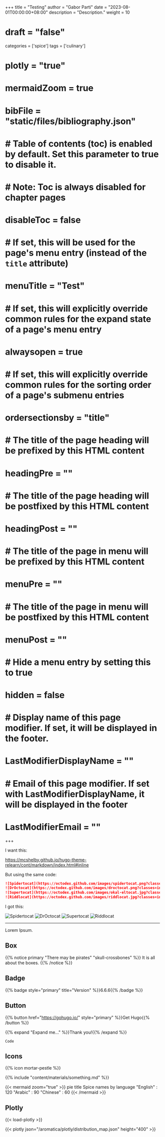+++
title = "Testing"
author = "Gabor Parti"
date = "2023-08-01T00:00:00+08:00"
description = "Description."
weight = 10
# draft = "false"
categories = ['spice']
tags = ['culinary']
# plotly = "true"
# mermaidZoom = true
# bibFile = "static/files/bibliography.json"

# # Table of contents (toc) is enabled by default. Set this parameter to true to disable it.
# # Note: Toc is always disabled for chapter pages
# disableToc = false
# # If set, this will be used for the page's menu entry (instead of the `title` attribute)
# menuTitle = "Test"
# # If set, this will explicitly override common rules for the expand state of a page's menu entry
# alwaysopen = true
# # If set, this will explicitly override common rules for the sorting order of a page's submenu entries
# ordersectionsby = "title"
# # The title of the page heading will be prefixed by this HTML content
# headingPre = ""
# # The title of the page heading will be postfixed by this HTML content
# headingPost = ""
# # The title of the page in menu will be prefixed by this HTML content
# menuPre = ""
# # The title of the page in menu will be postfixed by this HTML content
# menuPost = ""
# # Hide a menu entry by setting this to true
# hidden = false
# # Display name of this page modifier. If set, it will be displayed in the footer.
# LastModifierDisplayName = ""
# # Email of this page modifier. If set with LastModifierDisplayName, it will be displayed in the footer
# LastModifierEmail = ""
+++


I want this:

https://mcshelby.github.io/hugo-theme-relearn/cont/markdown/index.html#inline

But using the same code:

```md
![Spidertocat](https://octodex.github.com/images/spidertocat.png?classes=inline)
![DrOctocat](https://octodex.github.com/images/droctocat.png?classes=inline)
![Supertocat](https://octodex.github.com/images/okal-eltocat.jpg?classes=inline)
![Riddlocat](https://octodex.github.com/images/riddlocat.jpg?classes=inline)
```

I got this:

![Spidertocat](https://octodex.github.com/images/spidertocat.png?classes=inline)
![DrOctocat](https://octodex.github.com/images/droctocat.png?classes=inline)
![Supertocat](https://octodex.github.com/images/okal-eltocat.jpg?classes=inline)
![Riddlocat](https://octodex.github.com/images/riddlocat.jpg?classes=inline)

***

Lorem Ipsum.

## Box

{{% notice primary "There may be pirates" "skull-crossbones" %}}
It is all about the boxes.
{{% /notice %}}

<!-- {{% attachments sort="asc" /%}} -->

## Badge

{{% badge style="primary" title="Version" %}}6.6.6{{% /badge %}}

## Button 

{{% button href="https://gohugo.io/" style="primary" %}}Get Hugo{{% /button %}}

{{% expand "Expand me..." %}}Thank you!{{% /expand %}}

    Code

## Icons

{{% icon mortar-pestle %}}

{{% include "content/materials/something.md" %}}

{{< mermaid zoom="true" >}}
pie title Spice names by language
    "English" : 120
    "Arabic" : 90
    "Chinese" : 60
{{< /mermaid >}}

## Plotly

{{< load-plotly >}}

{{< plotly json="/aromatica/plotly/distribution_map.json" height="400" >}}